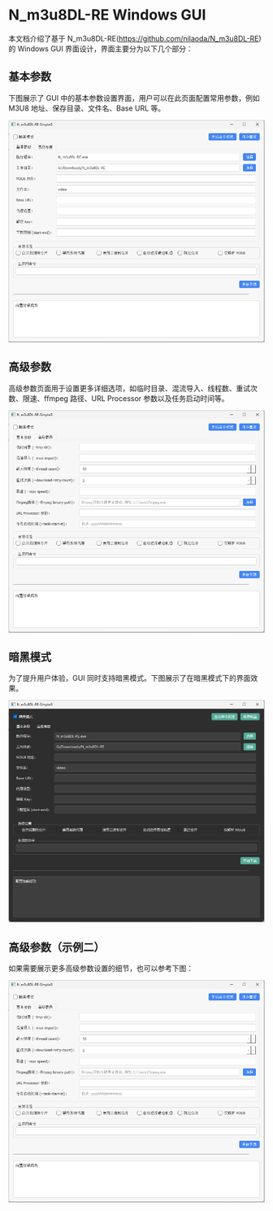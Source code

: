 # N_m3u8DL-RE Windows GUI

本文档介绍了基于 N_m3u8DL-RE(https://github.com/nilaoda/N_m3u8DL-RE) 的 Windows GUI 界面设计，界面主要分为以下几个部分：

## 基本参数

下图展示了 GUI 中的基本参数设置界面，用户可以在此页面配置常用参数，例如 M3U8 地址、保存目录、文件名、Base URL 等。

![基本参数](https://github.com/chenzhenpeng/N_m3u8DL-RE-SimpleG/blob/main/image/%E5%9F%BA%E6%9C%AC%E5%8F%82%E6%95%B0.png)

## 高级参数

高级参数页面用于设置更多详细选项，如临时目录、混流导入、线程数、重试次数、限速、ffmpeg 路径、URL Processor 参数以及任务启动时间等。

![高级参数](https://github.com/chenzhenpeng/N_m3u8DL-RE-SimpleG/blob/main/image/%E9%AB%98%E7%BA%A7%E5%8F%82%E6%95%B0.png)

## 暗黑模式

为了提升用户体验，GUI 同时支持暗黑模式。下图展示了在暗黑模式下的界面效果。

![暗黑模式](https://github.com/chenzhenpeng/N_m3u8DL-RE-SimpleG/blob/main/image/%E6%9A%97%E9%BB%91%E6%A8%A1%E5%BC%8F.png)

## 高级参数（示例二）

如果需要展示更多高级参数设置的细节，也可以参考下图：

![高级参数](https://github.com/chenzhenpeng/N_m3u8DL-RE-SimpleG/blob/main/image/%E9%AB%98%E7%BA%A7%E5%8F%82%E6%95%B0.png)


